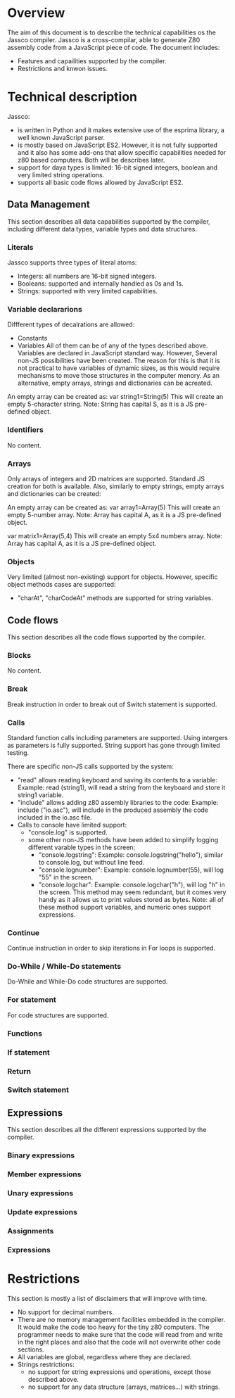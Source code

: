 # Overview
The aim of this document is to describe the technical capabilities os the Jassco compiler. Jassco is a cross-compilar, able to generate Z80 assembly code from a JavaScript piece of code. 
The document includes:
- Features and capailities supported by the compiler.
- Restrictions and knwon issues.

# Technical description
Jassco:
- is written in Python and it makes extensive use of the esprima library, a well known JavaScript parser.
- is mostly based on JavaScript ES2. However, it is not fully supported and it also has some add-ons that allow specific capabilities needed for z80 based computers. Both will be describes later.
- support for daya types is limited: 16-bit signed integers, boolean and very limited string operations.
- supports all basic code flows allowed by JavaScript ES2.

## Data Management
This section describes all data capabilities supported by the compiler, including different data types, variable types and data structures.

### Literals
Jassco supports three types of literal atoms:
- Integers: all numbers are 16-bit signed integers.
- Booleans: supported and internally handled as 0s and 1s.
- Strings: supported with very limited capabilities.

### Variable declararions
Diffferent types of decalrations are allowed:
- Constants
- Variables
All of them can be of any of the types described above.
Variables are declared in JavaScript standard way. However, Several non-JS possibilities have been created. The reason for this is that it is not practical to have variables of dynamic sizes, as this would require mechanisms to move those structures in the computer menory. As an alternative, empty arrays, strings and dictionaries can be acreated.

An empty array can be created as:
var string1=String(5)
This will create an empty 5-character string. Note: String has capital S, as it is a JS pre-defined object.

### Identifiers
No content.

### Arrays
Only arrays of integers and 2D matrices are supported. Standard JS creation for both is available. Also, similarly to empty strings, empty arrays and dictionaries can be created:

An empty array can be created as:
var array1=Array(5)
This will create an empty 5-number array. Note: Array has capital A, as it is a JS pre-defined object.

var matrix1=Array(5,4)
This will create an empty 5x4 numbers array. Note: Array has capital A, as it is a JS pre-defined object.

### Objects
Very limited (almost non-existing) support for objects. However, specific object methods cases are supported:
- "charAt", "charCodeAt" methods are supported for string variables.

## Code flows
This section describes all the code flows supported by the compiler.

### Blocks
No content.

### Break
Break instruction in order to break out of Switch statement is supported.

### Calls
Standard function calls including parameters are supported. Using intergers as parameters is fully supported. String support has gone through limited testing. 

There are specific non-JS calls supported by the system:
- "read" allows reading keyboard and saving its contents to a variable:
  Example: read (string1), will read a string from the keyboard and store it string1 variable.
- "include" allows adding z80 assembly libraries to the code:
  Example: include ("io.asc"), will include in the produced assembly the code included in the io.asc file.
- Calls to console have limited support:
  - "console.log" is supported.
  - some other non-JS methods have been added to simplify logging different varable types in the screen:
    - "console.logstring":
      Example: console.logstring("hello"), similar to console.log, but without line feed.
    - "console.lognumber":
      Example: console.lognumber(55), will log "55" in the screen.
    - "console.logchar":
      Example: console.logchar("h"), will log "h" in the screen. This method may seem redundant, but it comes very handy as it allows us to print values stored as bytes.
    Note: all of these method support variables, and numeric ones support expressions.

### Continue
Continue instruction in order to skip iterations in For loops is supported.

### Do-While / While-Do statements
Do-While and While-Do code structures are supported.

### For statement
For code structures are supported.

### Functions

### If statement

### Return

### Switch statement

## Expressions
This section describes all the different expressions supported by the compiler.

### Binary expressions
### Member expressions
### Unary expressions
### Update expressions
### Assignments
### Expressions

# Restrictions
This section is mostly a list of disclaimers that will improve with time.
- No support for decimal numbers.
- There are no memory management facilities embedded in the compiler. It would make the code too heavy for the tiny z80 computers. The programmer needs to make sure that the code will read from and write in the right places and also that the code will not overwrite other code sections.
- All variables are global, regardless where they are declared.
- Strings restrictions:
  - no support for string expressions and operations, except those described above.
  - no support for any data structure (arrays, matrices...) with strings.

 
